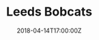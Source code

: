 ---
title: "Leeds Bobcats"
date: 2018-04-14T17:00:00Z
draft: false
away: Leeds Bobcats
home: Yorkshire Rams
location: John Charles Centre for Sport, Leeds
away_score: 0
home_score: 33
---